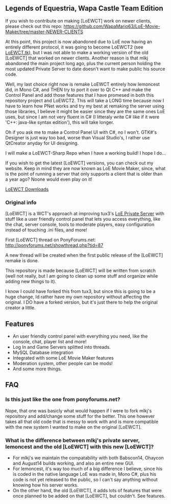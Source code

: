 ## Legends of Equestria, Wapa Castle Team Edition

If you wish to contribute on making [LoEWCT] work on newer clients, please check out this repo: https://github.com/WapaMario63/LoE-Movie-Maker/tree/master-NEWER-CLIENTS

At this point, this project is now abandoned due to LoE now having an entirely different protocol, it was going to become LoEWCT2 (see [LoEWCT.tk](http://loewct.tk)), but I was not able to make a working version of the old [LoEWCT] that worked on newer clients. Another reason is that mlkj abandoned the main project long ago, plus the current person holding the most updated Private Server to date doesn't want to make public his source code.

Well, my last choice right now is remake LoEWCT entirely how lemoncest did, in Mono C#, and THEN try to port it over to Qt C++ and make the Control Panel and add those features that I have promesed in both this repository project and LoEWCT2. This will take a LONG time because now I have to learn how PNet works and try my best at remaking the server using those libraries, I believe it might be easier since they are the same ones LoE uses, but since I am not very fluent in C# (I litteraly write C# like if it were 'C++: java-like syntax edition'), this will take longer.

Oh if you ask me to make a Control Panel UI with C#, no I won't. GTK#'s Designer is just way too bad, worse than Visual Studio's, I rather use QtCreator anyday for UI designing.

I will make a LoEWCT-Sharp Repo when I have a working build! I hope I do...

If you wish to get the latest [LoEWCT] versions, you can check out my website. Keep in mind they are now known as LoE Movie Maker, since, what is the point of running a server that only supports a client that is older than a year ago? Noone would even play on it!

[LoEWCT Downloads](http://loewct.tk/downloads.php)

### Original info

[LoEWCT] is a WCT's approach at improving tux3's [LoE Private Server](http://github.com/tux3/LoE-PrivateServer) with stuff like a user friendly control panel that lets you access everything, like the chat, server console, tools to moderate players, easy configuration instead of touching .ini files, and more!

First [LoEWCT] thread on PonyForums.net: <http://ponyforums.net/showthread.php?tid=87>

A new thread will be created when the first public release of the [LoEWCT] remake is done.

This repository is made because [LoEWCT] will be written from scratch (well not really, but I am going to clean up some stuff and organize while adding new things to it).

I know I could have forked this from tux3, but since this is going to be a huge change, Id rather have my own repository without affecting the original. I DO have a forked version, but it's just there to help the original creator a little.

## Features

* An user friendly control panel with everything you need, like the console, chat, player list and more!
* Log In and Game Servers splitted into threads.
* MySQL Database integration
* Integrated with some LoE Movie Maker features
* Moderation system, other people can be mods!
* And some more things.

## FAQ

### Is this just like the one from ponyforums.net?

Nope, that one was basicly what would happen if I were to fork mlkj's repository and add/change some stuff for the better. This one however takes all that old code that is messy to work with and is more compatible with the new system I wanted to make on the original [LoEWCT].

### What is the difference between mlkj's private server, lemoncest and the old [LoEWCT] with this new [LoEWCT]?

* For mlkj's we maintain the compatability with both Babscon14, Ohaycon and August14 builds working, and also an entire new GUI.
* For lemoncest, it's way too much of a big difference I believe, since his is coded in the native language LoE was made in, Mono C#, plus his code is not yet released to the public, so I can't say anything without knowing how his server works.
* On the other hand, the old [LoEWCT], it adds lots of features that were once planned to be added on that [LoEWCT], but couldn't. See features.
